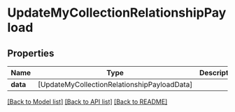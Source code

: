 # UpdateMyCollectionRelationshipPayload

## Properties
Name | Type | Description | Notes
------------ | ------------- | ------------- | -------------
**data** | [UpdateMyCollectionRelationshipPayloadData] |  | 

[[Back to Model list]](../README.md#documentation-for-models) [[Back to API list]](../README.md#documentation-for-api-endpoints) [[Back to README]](../README.md)


